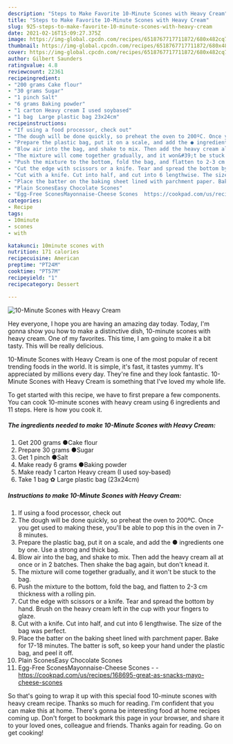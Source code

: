 ```yaml
---
description: "Steps to Make Favorite 10-Minute Scones with Heavy Cream"
title: "Steps to Make Favorite 10-Minute Scones with Heavy Cream"
slug: 925-steps-to-make-favorite-10-minute-scones-with-heavy-cream
date: 2021-02-16T15:09:27.375Z
image: https://img-global.cpcdn.com/recipes/6518767717711872/680x482cq70/10-minute-scones-with-heavy-cream-recipe-main-photo.jpg
thumbnail: https://img-global.cpcdn.com/recipes/6518767717711872/680x482cq70/10-minute-scones-with-heavy-cream-recipe-main-photo.jpg
cover: https://img-global.cpcdn.com/recipes/6518767717711872/680x482cq70/10-minute-scones-with-heavy-cream-recipe-main-photo.jpg
author: Gilbert Saunders
ratingvalue: 4.8
reviewcount: 22361
recipeingredient:
- "200 grams Cake flour"
- "30 grams Sugar"
- "1 pinch Salt"
- "6 grams Baking powder"
- "1 carton Heavy cream I used soybased"
- "1 bag  Large plastic bag 23x24cm"
recipeinstructions:
- "If using a food processor, check out"
- "The dough will be done quickly, so preheat the oven to 200ºC. Once you get used to making these, you&#39;ll be able to pop this in the oven in 7-8 minutes."
- "Prepare the plastic bag, put it on a scale, and add the ● ingredients one by one. Use a strong and thick bag."
- "Blow air into the bag, and shake to mix. Then add the heavy cream all at once or in 2 batches. Then shake the bag again, but don&#39;t knead it."
- "The mixture will come together gradually, and it won&#39;t be stuck to the bag."
- "Push the mixture to the bottom, fold the bag, and flatten to 2-3 cm thickness with a rolling pin."
- "Cut the edge with scissors or a knife. Tear and spread the bottom by hand. Brush on the heavy cream left in the cup with your fingers to glaze."
- "Cut with a knife. Cut into half, and cut into 6 lengthwise. The size of the bag was perfect."
- "Place the batter on the baking sheet lined with parchment paper. Bake for 17-18 minutes. The batter is soft, so keep your hand under the plastic bag, and peel it off."
- "Plain SconesEasy Chocolate Scones"
- "Egg-Free SconesMayonnaise-Cheese Scones  https://cookpad.com/us/recipes/168695-great-as-snacks-mayo-cheese-scones"
categories:
- Recipe
tags:
- 10minute
- scones
- with

katakunci: 10minute scones with 
nutrition: 171 calories
recipecuisine: American
preptime: "PT24M"
cooktime: "PT57M"
recipeyield: "1"
recipecategory: Dessert

---
```



![10-Minute Scones with Heavy Cream](https://img-global.cpcdn.com/recipes/6518767717711872/680x482cq70/10-minute-scones-with-heavy-cream-recipe-main-photo.jpg)

Hey everyone, I hope you are having an amazing day today. Today, I'm gonna show you how to make a distinctive dish, 10-minute scones with heavy cream. One of my favorites. This time, I am going to make it a bit tasty. This will be really delicious.



10-Minute Scones with Heavy Cream is one of the most popular of recent trending foods in the world. It is simple, it's fast, it tastes yummy. It's appreciated by millions every day. They're fine and they look fantastic. 10-Minute Scones with Heavy Cream is something that I've loved my whole life.


To get started with this recipe, we have to first prepare a few components. You can cook 10-minute scones with heavy cream using 6 ingredients and 11 steps. Here is how you cook it.

<!--inarticleads1-->

##### The ingredients needed to make 10-Minute Scones with Heavy Cream:

1. Get 200 grams ●Cake flour
1. Prepare 30 grams ●Sugar
1. Get 1 pinch ●Salt
1. Make ready 6 grams ●Baking powder
1. Make ready 1 carton Heavy cream (I used soy-based)
1. Take 1 bag ✿ Large plastic bag (23x24cm)




<!--inarticleads2-->

##### Instructions to make 10-Minute Scones with Heavy Cream:

1. If using a food processor, check out
1. The dough will be done quickly, so preheat the oven to 200ºC. Once you get used to making these, you&#39;ll be able to pop this in the oven in 7-8 minutes.
1. Prepare the plastic bag, put it on a scale, and add the ● ingredients one by one. Use a strong and thick bag.
1. Blow air into the bag, and shake to mix. Then add the heavy cream all at once or in 2 batches. Then shake the bag again, but don&#39;t knead it.
1. The mixture will come together gradually, and it won&#39;t be stuck to the bag.
1. Push the mixture to the bottom, fold the bag, and flatten to 2-3 cm thickness with a rolling pin.
1. Cut the edge with scissors or a knife. Tear and spread the bottom by hand. Brush on the heavy cream left in the cup with your fingers to glaze.
1. Cut with a knife. Cut into half, and cut into 6 lengthwise. The size of the bag was perfect.
1. Place the batter on the baking sheet lined with parchment paper. Bake for 17-18 minutes. The batter is soft, so keep your hand under the plastic bag, and peel it off.
1. Plain SconesEasy Chocolate Scones
1. Egg-Free SconesMayonnaise-Cheese Scones -  - https://cookpad.com/us/recipes/168695-great-as-snacks-mayo-cheese-scones




So that's going to wrap it up with this special food 10-minute scones with heavy cream recipe. Thanks so much for reading. I'm confident that you can make this at home. There's gonna be interesting food at home recipes coming up. Don't forget to bookmark this page in your browser, and share it to your loved ones, colleague and friends. Thanks again for reading. Go on get cooking!
